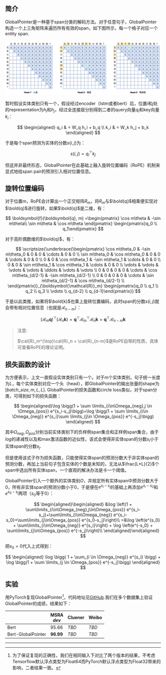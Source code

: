 <link rel="stylesheet" href="https://cdn.jsdelivr.net/npm/katex@0.15.1/dist/katex.min.css" integrity="sha384-R4558gYOUz8mP9YWpZJjofhk+zx0AS11p36HnD2ZKj/6JR5z27gSSULCNHIRReVs" crossorigin="anonymous">
<script defer src="https://cdn.jsdelivr.net/npm/katex@0.15.1/dist/katex.min.js" integrity="sha384-z1fJDqw8ZApjGO3/unPWUPsIymfsJmyrDVWC8Tv/a1HeOtGmkwNd/7xUS0Xcnvsx" crossorigin="anonymous"></script>
<script defer src="https://cdn.jsdelivr.net/npm/katex@0.15.1/dist/contrib/auto-render.min.js" integrity="sha384-+XBljXPPiv+OzfbB3cVmLHf4hdUFHlWNZN5spNQ7rmHTXpd7WvJum6fIACpNNfIR" crossorigin="anonymous"></script>
<script>
    document.addEventListener("DOMContentLoaded", function() {
        renderMathInElement(document.body, {
          // customised options
          // • auto-render specific keys, e.g.:
          delimiters: [
              {left: '$$', right: '$$', display: true},
              {left: '$', right: '$', display: false},
              {left: '\\(', right: '\\)', display: false},
              {left: '\\[', right: '\\]', display: true}
          ],
          // • rendering keys, e.g.:
          throwOnError : false
        });
    });
</script>
  
## 简介

GlobalPointer是一种基于span分类的解码方法。对于任意句子，GlobalPointer构造一个上三角矩阵来遍历所有有效的span，如下图所示，每一个格子对应一个entity span.

![](gp_model.png)

暂时假设实体类别只有一个，假设经过encoder（lstm或者bert）后，位置$i$和$j$处的representation为$h_i$和$h_j$，经过全连接层分别得到二者的query向量$q_i$和key向量$k_i$：

$$
\begin{aligned} 
q_i & = W_q h_i + b_q \\
k_i & = W_k h_j + b_k 
\end{aligned}
$$

于是每个span预测为实体的分数$s(i,j)$为：

$$
s(i,j) = q_i^{\top}k_j
$$

但这并非最终形态，GlobalPointer在此基础上融入旋转位置编码（RoPE）机制来显式地给span pair的预测引入相对位置信息。

## 旋转位置编码

对于位置$m$，RoPE会计算出一个正交矩阵$R_m$，将$R_m$与$\bold{q}$相乘便实现对$\bold{q}$进行旋转，如果$\bold{q}$是二维，有：

$$
\boldsymbol{f}(\boldsymbol{q}, m) =\begin{pmatrix}
\cos m\theta & -\sin m\theta\\ \sin m\theta & \cos m\theta
\end{pmatrix} \begin{pmatrix}q_0 \\ q_1\end{pmatrix}
$$

对于高阶偶数维的$\bold{q}$，有：

$$
\scriptsize{\underbrace{\begin{pmatrix} 
\cos m\theta_0 & -\sin m\theta_0 & 0 & 0 & \cdots & 0 & 0 \\ 
\sin m\theta_0 & \cos m\theta_0 & 0 & 0 & \cdots & 0 & 0 \\ 
0 & 0 & \cos m\theta_1 & -\sin m\theta_1 & \cdots & 0 & 0 \\ 
0 & 0 & \sin m\theta_1 & \cos m\theta_1 & \cdots & 0 & 0 \\ 
\vdots & \vdots & \vdots & \vdots & \ddots & \vdots & \vdots \\ 
0 & 0 & 0 & 0 & \cdots & \cos m\theta_{d/2-1} & -\sin m\theta_{d/2-1} \\ 
0 & 0 & 0 & 0 & \cdots & \sin m\theta_{d/2-1} & \cos m\theta_{d/2-1} \\ 
\end{pmatrix}}_{\boldsymbol{\mathcal{R}}_m} \begin{pmatrix}q_0 \\ q_1 \\ q_2 \\ q_3 \\ \vdots \\ q_{d-2} \\ q_{d-1}\end{pmatrix}}
$$

于是以此类推，如果将$\bold{k}$也乘上旋转位置编码，此时span的分数$s(i,j)$就会带有相对位置信息（也就是$\boldsymbol{\mathcal{R}}_{n-m}$）：

$$
(\boldsymbol{\mathcal{R}}_m \boldsymbol{q})^{\top}(\boldsymbol{\mathcal{R}}_n \boldsymbol{k}) =  \boldsymbol{q}^{\top} \boldsymbol{\mathcal{R}}_m^{\top}\boldsymbol{\mathcal{R}}_n \boldsymbol{k} = \boldsymbol{q}^{\top} \boldsymbol{\mathcal{R}}_{n-m} \boldsymbol{k}
$$

> 注意:
>
> $\cal{R}_m^{\top}\cal{R}_n = \cal{R}_{n-m}$是RoPE自带的性质，具体可查看RoPE的理论证明。

## 损失函数的设计

为方便表示，上文一直假设实体类别只有一个。对于$m$个实体类别，句子统一长度为$L$，每个实体类别对应一个头（head），即GlobalPointer的输出张量的shape为$[batch\_size, m, L, L]$. GlobalPointer的损失函数和circle loss类似，对于span分类，可得到如下的损失函数：

$$
\begin{aligned}\log \bigg(1 + \sum \limits_{i\in\Omega_{neg},j \in \Omega_{pos}} e^{s_i-s_j}\bigg)=\log \bigg(1 + \sum \limits_{i\in \Omega_{neg}} e^{s_i}\sum \limits_{j\in \Omega_{pos}} e^{-s_j}\bigg) \end{aligned}
$$

其中$\Omega_{neg}, \Omega_{pos}$分别当前实体类别下的负样例span集合和正样例span集合，由于$log$的递减性以及和max激活函数的近似性，该式会使得非实体span的分数$s_i$小于实体span的分数$s_j$.

但是使用该式子作为损失函数，只能使得实体span的预测分数大于非实体span的预测分数，再加上当前句子包含实体的个数是未知的，无法从$\frac{L*L}{2}$个span中选出所有实体span，一个直观的解决办法是卡一个阈值。

GlobalPointer引入一个额外的实体类别$O$，并规定所有实体span中预测分数大于0，所有非实体span的预测分数小于0，于是便在$e^{s_i-s_j}$的基础上再添加$e^{s_i-s_0}$和$e^{s_0-s_j}$两项（$s_0$等于0）：

$$
\begin{aligned}\begin{aligned} &\log \left(1 + \sum\limits_{i\in\Omega_{neg},j\in\Omega_{pos}} e^{s_i-s_j}+\sum\limits_{i\in\Omega_{neg}} e^{s_i-s_0}+\sum\limits_{j\in\Omega_{pos}} e^{s_0-s_j}\right)\\ =&\log \left(e^{s_0} + \sum\limits_{i\in\Omega_{neg}} e^{s_i}\right) + \log \left(e^{-s_0} + \sum\limits_{j\in\Omega_{pos}} e^{-s_j}\right)\\ \end{aligned}\end{aligned}
$$

把$s_0=0$代入上式得到：

$$
\begin{aligned}
\log \bigg( 1 + \sum_{i \in \Omega_{neg}} e^{s_i} \bigg) + \log \bigg(1 + \sum \limits_{j \in \Omega_{pos}} e^{-s_j}\bigg)
\end{aligned}
$$

## 实验

用PyTorch复现GlobalPointer[^1]，代码地址见[GitHub](https://github.com/fuyang1013/NER/blob/main/bert_globalpointer/gp.py).我们在多个数据集上验证GlobalPointer的成绩，结果如下：

||MSRA<br>*dev*|Cluener|Weibo|
|-|-|-|-|
|Bert|95.66|*TBD*|*TBD*|
|Bert-GlobalPointer|**96.99**|*TBD*|*TBD*|

---

[^1]: 为了保证复现的正确性，我们在相同输入下对比了两个版本的结果，不考虑Tensorflow默认浮点类型为Float64而PyTorch默认浮点类型为Float32带来的影响，二者结果一致。